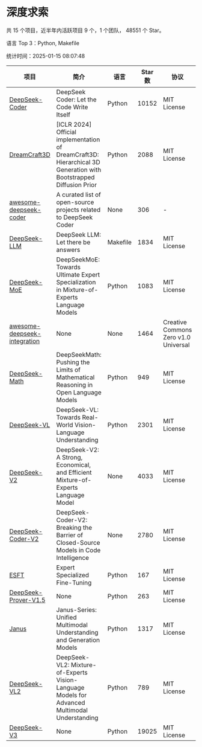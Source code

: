 # 深度求索

共 15 个项目，近半年内活跃项目 9 个，1 个团队， 48551 个 Star。

语言 Top 3：Python, Makefile

统计时间：2025-01-15 08:07:48

| 项目 | 简介 | 语言 | Star 数 | 协议 | 创建时间 | 最后更新时间 | 最后提交时间 |
| --- | --- | --- | --- | --- | --- | --- | --- |
| [DeepSeek-Coder](https://github.com/deepseek-ai/DeepSeek-Coder) | DeepSeek Coder: Let the Code Write Itself | Python | 10152 | MIT License | 2023-10-20 | 2025-01-15 | 2024-05-21 |
| [DreamCraft3D](https://github.com/deepseek-ai/DreamCraft3D) | [ICLR 2024] Official implementation of DreamCraft3D: Hierarchical 3D Generation with Bootstrapped Diffusion Prior | Python | 2088 | MIT License | 2023-10-23 | 2025-01-14 | 2024-08-21 |
| [awesome-deepseek-coder](https://github.com/deepseek-ai/awesome-deepseek-coder) | A curated list of open-source projects related to DeepSeek Coder | None | 306 | - | 2023-11-06 | 2025-01-15 | 2024-04-03 |
| [DeepSeek-LLM](https://github.com/deepseek-ai/DeepSeek-LLM) | DeepSeek LLM: Let there be answers | Makefile | 1834 | MIT License | 2023-11-29 | 2025-01-15 | 2024-02-04 |
| [DeepSeek-MoE](https://github.com/deepseek-ai/DeepSeek-MoE) | DeepSeekMoE: Towards Ultimate Expert Specialization in Mixture-of-Experts Language Models | Python | 1083 | MIT License | 2024-01-02 | 2025-01-14 | 2024-01-16 |
| [awesome-deepseek-integration](https://github.com/deepseek-ai/awesome-deepseek-integration) | None | None | 1464 | Creative Commons Zero v1.0 Universal | 2024-01-11 | 2025-01-15 | 2025-01-15 |
| [DeepSeek-Math](https://github.com/deepseek-ai/DeepSeek-Math) | DeepSeekMath: Pushing the Limits of Mathematical Reasoning in Open Language Models | Python | 949 | MIT License | 2024-02-05 | 2025-01-14 | 2024-04-15 |
| [DeepSeek-VL](https://github.com/deepseek-ai/DeepSeek-VL) | DeepSeek-VL: Towards Real-World Vision-Language Understanding | Python | 2301 | MIT License | 2024-03-07 | 2025-01-15 | 2024-04-24 |
| [DeepSeek-V2](https://github.com/deepseek-ai/DeepSeek-V2) | DeepSeek-V2: A Strong, Economical, and Efficient Mixture-of-Experts Language Model | None | 4033 | MIT License | 2024-04-22 | 2025-01-15 | 2024-09-25 |
| [DeepSeek-Coder-V2](https://github.com/deepseek-ai/DeepSeek-Coder-V2) | DeepSeek-Coder-V2: Breaking the Barrier of Closed-Source Models in Code Intelligence | None | 2780 | MIT License | 2024-06-14 | 2025-01-15 | 2024-09-24 |
| [ESFT](https://github.com/deepseek-ai/ESFT) | Expert Specialized Fine-Tuning | Python | 167 | MIT License | 2024-07-04 | 2025-01-09 | 2024-09-22 |
| [DeepSeek-Prover-V1.5](https://github.com/deepseek-ai/DeepSeek-Prover-V1.5) | None | Python | 263 | MIT License | 2024-08-15 | 2025-01-13 | 2024-08-16 |
| [Janus](https://github.com/deepseek-ai/Janus) | Janus-Series: Unified Multimodal Understanding and Generation Models | Python | 1317 | MIT License | 2024-10-18 | 2025-01-14 | 2024-11-13 |
| [DeepSeek-VL2](https://github.com/deepseek-ai/DeepSeek-VL2) | DeepSeek-VL2: Mixture-of-Experts Vision-Language Models for Advanced Multimodal Understanding | Python | 789 | MIT License | 2024-12-13 | 2025-01-15 | 2024-12-30 |
| [DeepSeek-V3](https://github.com/deepseek-ai/DeepSeek-V3) | None | Python | 19025 | MIT License | 2024-12-26 | 2025-01-15 | 2025-01-07 |
